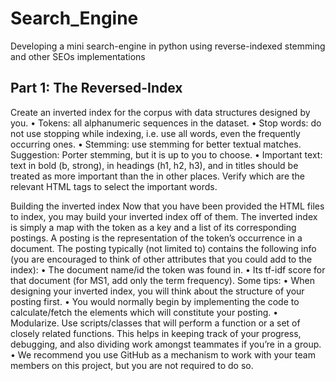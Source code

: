 # Search_Engine
Developing a mini search-engine in python using reverse-indexed stemming and other SEOs implementations
## Part 1: The Reversed-Index
Create an inverted index for the corpus with data structures designed by you.
• Tokens: all alphanumeric sequences in the dataset.
• Stop words: do not use stopping while indexing, i.e. use all words, even
the frequently occurring ones.
• Stemming: use stemming for better textual matches. Suggestion: Porter
stemming, but it is up to you to choose.
• Important text: text in bold (b, strong), in headings (h1, h2, h3), and
in titles should be treated as more important than the in other places.
Verify which are the relevant HTML tags to select the important words.

Building the inverted index
Now that you have been provided the HTML files to index, you may build your
inverted index off of them. The inverted index is simply a map with the token
as a key and a list of its corresponding postings. A posting is the representation
of the token’s occurrence in a document. The posting typically (not limited to)
contains the following info (you are encouraged to think of other attributes that
you could add to the index):
• The document name/id the token was found in.
• Its tf-idf score for that document (for MS1, add only the term frequency).
Some tips:
• When designing your inverted index, you will think about the structure
of your posting first.
• You would normally begin by implementing the code to calculate/fetch
the elements which will constitute your posting.
• Modularize. Use scripts/classes that will perform a function or a set of
closely related functions. This helps in keeping track of your progress,
debugging, and also dividing work amongst teammates if you’re in a group.
• We recommend you use GitHub as a mechanism to work with your team
members on this project, but you are not required to do so.

